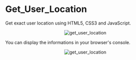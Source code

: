 # Get_User_Location
Get exact user location using HTML5, CSS3 and JavaScript.
<div align='center'>
  <img src="https://user-images.githubusercontent.com/87717065/235296045-7533bcbc-4092-41b9-99ad-d43800635208.png" alt="get_user_location">
</div>
<p>You can display the informations in your browser's console.</p>
<div align='center'>
  <img src='https://user-images.githubusercontent.com/87717065/236539341-83ab5261-d9bd-42b9-8d4e-e5161f53337e.png' alt='get_user_location'>
</div>
